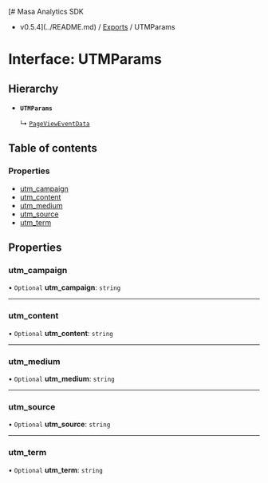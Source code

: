 [# Masa Analytics SDK
 - v0.5.4](../README.md) / [Exports](../modules.md) / UTMParams

# Interface: UTMParams

## Hierarchy

- **`UTMParams`**

  ↳ [`PageViewEventData`](PageViewEventData.md)

## Table of contents

### Properties

- [utm\_campaign](UTMParams.md#utm_campaign)
- [utm\_content](UTMParams.md#utm_content)
- [utm\_medium](UTMParams.md#utm_medium)
- [utm\_source](UTMParams.md#utm_source)
- [utm\_term](UTMParams.md#utm_term)

## Properties

### utm\_campaign

• `Optional` **utm\_campaign**: `string`

___

### utm\_content

• `Optional` **utm\_content**: `string`

___

### utm\_medium

• `Optional` **utm\_medium**: `string`

___

### utm\_source

• `Optional` **utm\_source**: `string`

___

### utm\_term

• `Optional` **utm\_term**: `string`
